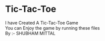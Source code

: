 # Tic-Tac-Toe
I have Created A Tic-Tac-Toe Game 
<br>
You can Enjoy the game by running these files
<br>
By :- SHUBHAM MITTAL
